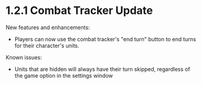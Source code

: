 # 1.2.1 Combat Tracker Update

New features and enhancements:

* Players can now use the combat tracker's "end turn" button to end turns for their character's units.

Known issues:

* Units that are hidden will always have their turn skipped, regardless of the game option in the settings window
  